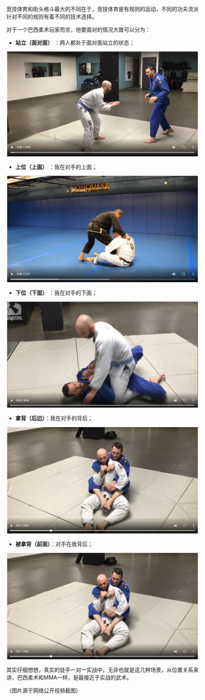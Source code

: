 竞技体育和街头格斗最大的不同在于，竞技体育是有规则的运动，不同的功夫流派针对不同的规则有着不同的技术选择。

对于一个巴西柔术玩家而言，他要面对的情况大致可以分为：
- **站立（面对面）** ：两人都处于面对面站立的状态；

<center>
<img src="../images/2020-09-02/79c9245b0f95.png" width=500px />
</center>

- **上位（上面）** ：我在对手的上面；

<center>
<img src="../images/2020-09-02/d57189caa5e8.png" width=500px />
</center>

- **下位（下面）** ：我在对手的下面；

<center>
<img src="../images/2020-09-02/9ccf51306ebf.png " width=500px />
</center>

- **拿背（后边）**：我在对手的背后；

<center>
<img src="../images/2020-09-02/b805ed10134a.png" width=500px />
</center>

- **被拿背（前面）**：对手在我背后；

<center>
<img src="../images/2020-09-02/b805ed10134a.png" width=500px />
</center>

其实仔细想想，真实的徒手一对一实战中，无非也就是这几种场景，从位置关系来讲，巴西柔术和MMA一样，是最接近于实战的武术。

（图片源于网络公开视频截图）
